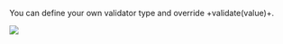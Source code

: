 You can define your own validator type and override +validate(value)+.

![](resources/images/data/CustomValidatorUML.jpg) 